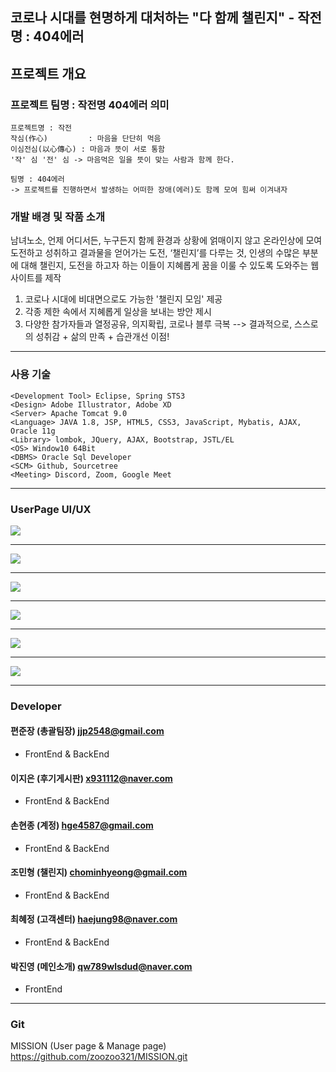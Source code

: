 ## 코로나 시대를 현명하게 대처하는 "다 함께 챌린지" - 작전명 : 404에러

## 프로젝트 개요
### 프로젝트 팀명 : 작전명 404에러 의미
```
프로젝트명 : 작전
작심(作心)         : 마음을 단단히 먹음
이심전심(以心傳心) : 마음과 뜻이 서로 통함
'작' 심 '전' 심 -> 마음먹은 일을 뜻이 맞는 사람과 함께 한다. 
```

```
팀명 : 404에러
-> 프로젝트를 진행하면서 발생하는 어떠한 장애(에러)도 함께 모여 힘써 이겨내자
```

### 개발 배경 및 작품 소개
남녀노소, 언제 어디서든, 누구든지 함께 환경과 상황에 얽매이지 않고 온라인상에 모여 도전하고 성취하고 결과물을 얻어가는 도전, ‘챌린지’를 다루는 것, 인생의 수많은 부분에 대해 챌린지, 도전을 하고자 하는 이들이 지혜롭게 꿈을 이룰 수 있도록 도와주는 웹사이트를 제작

1) 코로나 시대에 비대면으로도 가능한 '챌린지 모임' 제공
2) 각종 제한 속에서 지혜롭게 일상을 보내는 방안 제시
3) 다양한 참가자들과 열정공유, 의지확립, 코로나 블루 극복
--> 결과적으로, 스스로의 성취감 + 삶의 만족 + 습관개선 이점!

***

### 사용 기술
```
<Development Tool> Eclipse, Spring STS3
<Design> Adobe Illustrator, Adobe XD
<Server> Apache Tomcat 9.0
<Language> JAVA 1.8, JSP, HTML5, CSS3, JavaScript, Mybatis, AJAX, Oracle 11g
<Library> lombok, JQuery, AJAX, Bootstrap, JSTL/EL
<OS> Window10 64Bit
<DBMS> Oracle Sql Developer
<SCM> Github, Sourcetree
<Meeting> Discord, Zoom, Google Meet
```

***
  
### UserPage UI/UX
<img src="MISSIONPOSSIBLE_Back/src/main/webapp/resources/images/readmeImages/mainPage.png"></img>
***
<img src="MISSIONPOSSIBLE_Back/src/main/webapp/resources/images/readmeImages/developerList.png"></img>
***
<img src="MISSIONPOSSIBLE_Back/src/main/webapp/resources/images/readmeImages/challengList.png"></img>
***
<img src="MISSIONPOSSIBLE_Back/src/main/webapp/resources/images/readmeImages/challengeDetail.png"></img>
***
<img src="MISSIONPOSSIBLE_Back/src/main/webapp/resources/images/readmeImages/board.png"></img>
***
<img src="MISSIONPOSSIBLE_Back/src/main/webapp/resources/images/readmeImages/review.png"></img>
***

### Developer

#### 편준장 (총괄팀장) jjp2548@gmail.com
- FrontEnd & BackEnd

#### 이지은 (후기게시판) x931112@naver.com
- FrontEnd & BackEnd

#### 손현종 (계정) hge4587@gmail.com
- FrontEnd & BackEnd

#### 조민형 (챌린지) chominhyeong@gmail.com
- FrontEnd & BackEnd

#### 최혜정 (고객센터) haejung98@naver.com
- FrontEnd & BackEnd

#### 박진영 (메인소개) qw789wlsdud@naver.com
- FrontEnd

***

### Git
MISSION (User page & Manage page)
https://github.com/zoozoo321/MISSION.git
